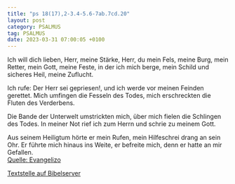 ```yaml
---
title: "ps 18(17),2-3.4-5.6-7ab.7cd.20"
layout: post
category: PSALMUS
tag: PSALMUS
date: 2023-03-31 07:00:05 +0100
---
```

Ich will dich lieben, Herr, meine Stärke,
Herr, du mein Fels, meine Burg, mein Retter,
mein Gott, meine Feste, in der ich mich berge,
mein Schild und sicheres Heil, meine Zuflucht.

Ich rufe: Der Herr sei gepriesen!,
und ich werde vor meinen Feinden gerettet.
Mich umfingen die Fesseln des Todes,
mich erschreckten die Fluten des Verderbens.<!--more-->

Die Bande der Unterwelt umstrickten mich,
über mich fielen die Schlingen des Todes.
In meiner Not rief ich zum Herrn
und schrie zu meinem Gott.

Aus seinem Heiligtum hörte er mein Rufen,
mein Hilfeschrei drang an sein Ohr.
Er führte mich hinaus ins Weite,
er befreite mich, denn er hatte an mir Gefallen.<br>
[Quelle: Evangelizo](https://evangeliumtagfuertag.org/DE/gospel)

[Textstelle auf Bibelserver](https://www.bibleserver.com/EU/ps18(17),2-3.4-5.6-7ab.7cd.20)
